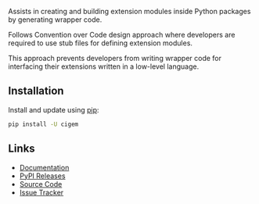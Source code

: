 Assists in creating and building extension modules inside Python packages by generating wrapper code.

Follows Convention over Code design approach where developers are required to use stub files for defining extension modules.

This approach prevents developers from writing wrapper code for interfacing their extensions written in a low-level language.

## Installation

Install and update using [pip](https://pip.pypa.io/en/stable/getting-started/):

```bash
pip install -U cigem
```

## Links

- [Documentation](https://andrebienemann.github.io/cigem/)
- [PyPI Releases](https://pypi.org/project/cigem/)
- [Source Code](https://github.com/andrebienemann/cigem/)
- [Issue Tracker](https://github.com/andrebienemann/cigem/issues/)

